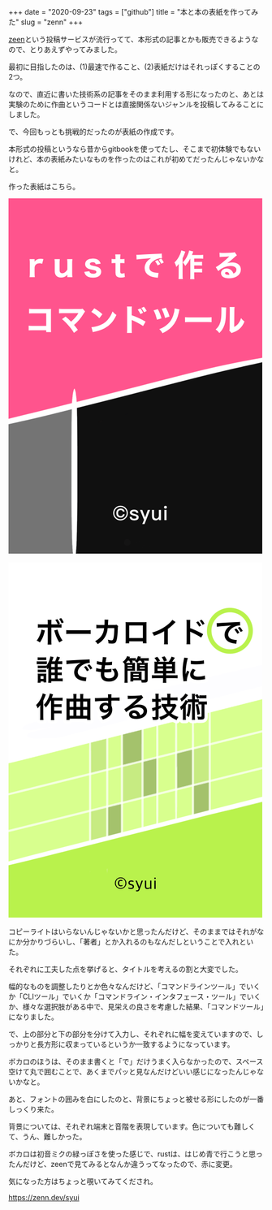 +++
date = "2020-09-23"
tags = ["github"]
title = "本と本の表紙を作ってみた"
slug = "zenn"
+++

[zeen](https://zenn.dev/)という投稿サービスが流行ってて、本形式の記事とかも販売できるようなので、とりあえずやってみました。

最初に目指したのは、(1)最速で作ること、(2)表紙だけはそれっぽくすることの2つ。

なので、直近に書いた技術系の記事をそのまま利用する形になったのと、あとは実験のために作曲というコードとは直接関係ないジャンルを投稿してみることにしました。

で、今回もっとも挑戦的だったのが表紙の作成です。

本形式の投稿というなら昔からgitbookを使ってたし、そこまで初体験でもないけれど、本の表紙みたいなものを作ったのはこれが初めてだったんじゃないかなと。

作った表紙はこちら。

![](/img/book/rust-cli-tool.png)

![](/img/book/vocaloid-music-first.png)

コピーライトはいらないんじゃないかと思ったんだけど、そのままではそれがなにか分かりづらいし、「著者」とか入れるのもなんだしということで入れといた。

それぞれに工夫した点を挙げると、タイトルを考えるの割と大変でした。

幅的なものを調整したりとか色々なんだけど、「コマンドラインツール」でいくか「CLIツール」でいくか「コマンドライン・インタフェース・ツール」でいくか、様々な選択肢がある中で、見栄えの良さを考慮した結果、「コマンドツール」になりました。

で、上の部分と下の部分を分けて入力し、それぞれに幅を変えていますので、しっかりと長方形に収まっているというか一致するようになっています。

ボカロのほうは、そのまま書くと「で」だけうまく入らなかったので、スペース空けて丸で囲むことで、あくまでパッと見なんだけどいい感じになったんじゃないかなと。

あと、フォントの囲みを白にしたのと、背景にちょっと被せる形にしたのが一番しっくり来た。

背景については、それぞれ端末と音階を表現しています。色についても難しくて、うん、難しかった。

ボカロは初音ミクの緑っぽさを使った感じで、rustは、はじめ青で行こうと思ったんだけど、zeenで見てみるとなんか違うってなったので、赤に変更。

気になった方はちょっと覗いてみてくだされ。

https://zenn.dev/syui

